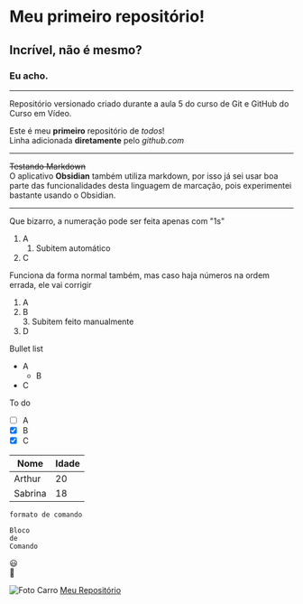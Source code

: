 # Meu primeiro repositório!
## Incrível, não é mesmo?
### Eu acho.

---
 Repositório versionado criado durante a aula 5 do curso de Git e GitHub do Curso em Vídeo.

 Este é meu __primeiro__ repositório de _todos_!  
 Linha adicionada **diretamente** pelo *github.com*

---

~~Testando Markdown~~  
O aplicativo **Obsidian** também utiliza markdown, por isso já sei usar boa parte das funcionalidades desta linguagem de marcação, pois experimentei bastante usando o Obsidian.

---

Que bizarro, a numeração pode ser feita apenas com "1s"
1. A
   1. Subitem automático
1. C

Funciona da forma normal também, mas caso haja números na ordem errada, ele vai corrigir
1. A
2. B  
   3. Subitem feito manualmente
123. D

Bullet list
- A
  - B
- C

To do
- [ ] A
- [x] B
- [X] C

Nome|Idade
---|---|
Arthur|20
Sabrina|18

`formato de comando`

```
Bloco
de
Comando
```

😃  
:monkey:

![Foto Carro](https://github.com/user-attachments/assets/0edb1d54-1cc8-4aea-b32f-787947afff15)
[Meu Repositório](https://github.com/ArthurNBarcelos)
